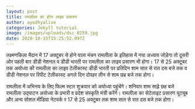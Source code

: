 ```yaml
---
layout: post
title: रामलीला का होगा लाइव प्रसारण
author: ayodhyalive
categories: Jekyll tutorial
image: /images/uploads/dsc_0259.jpg
date: 2020-10-15T15:25:52.097Z
---
```

लक्ष्‍मणकिला मैदान में 17 अक्‍टूबर से होने वाला मंचन रामलीला के इतिहास में नया अध्‍याय जोड़ेगा तो दूसरी ओर पहली बार डीडी नेशनल व डीडी भारती पर रामलीला का लाइव प्रसारण भी होगा। 17 से 25 अक्‍टूबर तक अयोध्‍या की रामलीला का लाइव टेलीकास्‍ट डीडी भारती पर प्रतिदिन शाम सात से रात दस बजे तक व डीडी नेशनल पर रिपीट टेलीकास्‍ट अगले दिन दोपहर तीन से शाम छह बजे तक होगा। 

रामलीला में अभिनय के लिए फिल्‍म स्‍टार शुक्रवार को अयोध्‍या पहुंचेंगे। शनिवार शाम साढ़े छह बजे रामलीला  उद्घाटन अयोध्‍या के प्रभारी व प्रदेश संस्‍कृति मंत्री करेंगे। रामलीला का सेटेलाइट प्रसारण यूट्यूब और अन्‍य सोशल मीडिया नेटवर्क र 17 से 25 अक्‍टूबर तक शाम सात से रात दस बजे तक होगा।
